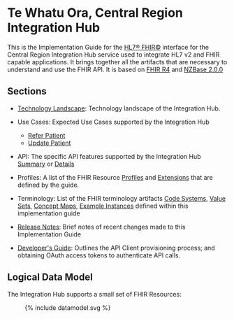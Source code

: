 # Te Whatu Ora, Central Region Integration Hub
This is the Implementation Guide for the [HL7® FHIR©](http://hl7.org/fhir) interface for the Central Region Integration Hub service used to integrate HL7 v2 and FHIR capable applications. It brings together all the artifacts that are necessary to understand and use the FHIR API. It is based on [FHIR R4](http://hl7.org/fhir/) and [NZBase 2.0.0](https://fhir.org.nz/ig/base/index.html)

## Sections

- [Technology Landscape](./technologyLandscape.html): Technology landscape of the Integration Hub.

- Use Cases: Expected Use Cases supported by the Integration Hub

  - [Refer Patient](./useCaseReferPatient.html)
  - [Update Patient](./useCaseUpdatePatient.html)

- API: The specific API features supported by the Integration Hub [Summary](./CapabilityStatement-nzcr-SmileCDR.html) or [Details](./capabilityStatement.html)

- Profiles: A list of the FHIR Resource [Profiles](./artifacts.html#2) and [Extensions](./artifacts.html#3) that are defined by the guide.

- Terminology: List of the FHIR terminology artifacts [Code Systems](./artifacts.html#terminology-code-systems), 
       [Value Sets](./artifacts.html#terminology-value-sets), [Concept Maps](./artifacts.html#terminology-concept-maps), 
       [Example Instances](./artifacts.html#example-example-instances) defined within this implementation guide

- [Release Notes](./ReleaseNotes.html): Brief notes of recent changes made to this Implementation Guide

- [Developer's Guide](./DeveloperGuide.html): Outlines the API Client provisioning process; and obtaining OAuth access tokens to authenticate API calls.

## Logical Data Model
The Integration Hub supports a small set of FHIR Resources:

<figure>
{% include datamodel.svg %}
</figure>
